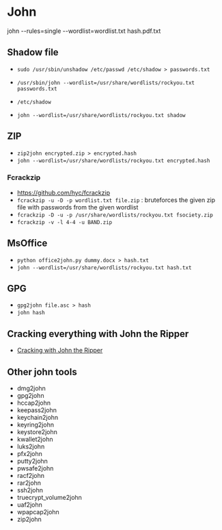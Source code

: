 # John

john --rules=single --wordlist=wordlist.txt hash.pdf.txt

## Shadow file

- `sudo /usr/sbin/unshadow /etc/passwd /etc/shadow > passwords.txt`
- `/usr/sbin/john --wordlist=/usr/share/wordlists/rockyou.txt passwords.txt`

- `/etc/shadow`
- `john --wordlist=/usr/share/wordlists/rockyou.txt shadow`

## ZIP

- `zip2john encrypted.zip > encrypted.hash`
- `john --wordlist=/usr/share/wordlists/rockyou.txt encrypted.hash`

### Fcrackzip

- <https://github.com/hyc/fcrackzip>
- `fcrackzip -u -D -p wordlist.txt file.zip` : bruteforces the given zip file with passwords from the given wordlist
- `fcrackzip -D -u -p /usr/share/wordlists/rockyou.txt fsociety.zip`
- `fcrackzip -v -l 4-4 -u BAND.zip`

## MsOffice

- `python office2john.py dummy.docx > hash.txt`
- `john --wordlist=/usr/share/wordlists/rockyou.txt hash.txt`

## GPG

- `gpg2john file.asc > hash`
- `john hash`

## Cracking everything with John the Ripper

- [Cracking with John the Ripper](https://bytesoverbombs.io/cracking-everything-with-john-the-ripper-d434f0f6dc1c)

## Other john tools

- dmg2john
- gpg2john
- hccap2john
- keepass2john
- keychain2john
- keyring2john
- keystore2john
- kwallet2john
- luks2john
- pfx2john
- putty2john
- pwsafe2john
- racf2john
- rar2john
- ssh2john
- truecrypt_volume2john
- uaf2john
- wpapcap2john
- zip2john
